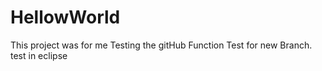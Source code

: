 # HellowWorld
This project was for me Testing the gitHub Function
Test for new Branch.
test in eclipse
